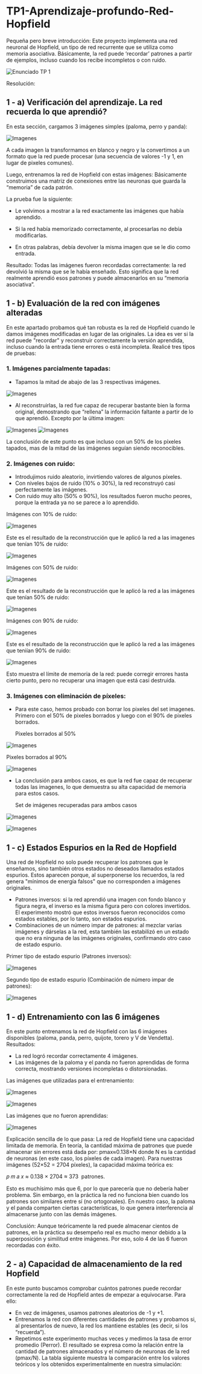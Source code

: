 # TP1-Aprendizaje-profundo-Red-Hopfield
Pequeña pero breve introducción: Este proyecto implementa una red neuronal de Hopfield, un tipo de red recurrente que se utiliza como memoria asociativa. Básicamente, la red puede ‘recordar’ patrones a partir de ejemplos, incluso cuando los recibe incompletos o con ruido.

![Enunciado TP 1](imagen_2025-09-06_014827567.png)

Resolución:
## 1 - a) Verificación del aprendizaje. La red recuerda lo que aprendió?
En esta sección, cargamos 3 imágenes simples (paloma, perro y panda):

![Imagenes](imagen_2025-09-06_023525787.png)

A cada imagen la transformamos en blanco y negro y la convertimos a un formato que la red puede procesar (una secuencia de valores -1 y 1, en lugar de pixeles comunes).

Luego, entrenamos la red de Hopfield con estas imágenes: Básicamente construimos una matriz de conexiones entre las neuronas que guarda la “memoria” de cada patrón.

La prueba fue la siguiente:

* Le volvimos a mostrar a la red exactamente las imágenes que había aprendido.
  
* Si la red había memorizado correctamente, al procesarlas no debía modificarlas.
  
* En otras palabras, debía devolver la misma imagen que se le dio como entrada.
  
Resultado: Todas las imágenes fueron recordadas correctamente: la red devolvió la misma que se le había enseñado.
Esto significa que la red realmente aprendió esos patrones y puede almacenarlos en su “memoria asociativa”.

## 1 - b) Evaluación de la red con imágenes alteradas

En este apartado probamos qué tan robusta es la red de Hopfield cuando le damos imágenes modificadas en lugar de las originales. La idea es ver si la red puede "recordar" y reconstruir correctamente la versión aprendida, incluso cuando la entrada tiene errores o está incompleta.
Realicé tres tipos de pruebas:
### 1. Imágenes parcialmente tapadas:
  * Tapamos la mitad de abajo de las 3 respectivas imágenes.

![Imagenes](imagen_2025-09-06_231030043.png)
  * Al reconstruirlas, la red fue capaz de recuperar bastante bien la forma original, demostrando que “rellena” la información faltante a partir de lo que aprendió. Excepto por la última imagen:

![Imagenes](imagen_2025-09-06_231714290.png)
![Imagenes](imagen_2025-09-06_232722530.png)

La conclusión de este punto es que incluso con un 50% de los píxeles tapados, mas de la mitad de las imágenes seguían siendo reconocibles.

### 2. Imágenes con ruido:
  * Introdujimos ruido aleatorio, invirtiendo valores de algunos píxeles.
  * Con niveles bajos de ruido (10% o 30%), la red reconstruyó casi perfectamente las imágenes.
  * Con ruido muy alto (50% o 90%), los resultados fueron mucho peores, porque la entrada ya no se parece a lo aprendido.
    
  Imágenes con 10% de ruido:
  
![Imagenes](imagenes_con_10_de_ruido.png)

  Este es el resultado de la reconstrucción que le aplicó la red a las imagenes que tenían 10% de ruido:

![Imagenes](imagenes_reconstruidas_por_la_red_con_10_de_ruido.png)

  Imágenes con 50% de ruido:

![Imagenes](imagenes_con_50_de_ruido.png)

  Este es el resultado de la reconstrucción que le aplicó la red a las imágenes que tenían 50% de ruido:

![Imagenes](imagenes_reconstruidas_por_la_red_con_50_de_ruido.png)

  Imágenes con 90% de ruido:

![Imagenes](imagenes_con_90_de_ruido.png)

  Este es el resultado de la reconstrucción que le aplicó la red a las imágenes que teniían 90% de ruido:

![Imagenes](imagenes_reconstruidas_por_la_red_con_90_de_ruido.jpg)

  Esto muestra el límite de memoria de la red: puede corregir errores hasta cierto punto, pero no recuperar una imagen que está casi destruida.

  ### 3. Imágenes con eliminación de píxeles:
  
  * Para este caso, hemos probado con borrar los pixeles del set imagenes. Primero con el 50% de pixeles borrados y luego con el 90% de pixeles borrados.

    Pixeles borrados al 50%

![Imagenes](imagenes_con_50_de_pixeles_borrados.png)

  Pixeles borrados al 90%

![Imagenes](imagenes_con_90_de_pixeles_borrados.png)

  * La conclusión para ambos casos, es que la red fue capaz de recuperar todas las imagenes, lo que demuestra su alta capacidad de memoria para estos casos.

    Set de imágenes recuperadas para ambos casos

![Imagenes](imagenes_recuperadas_con_50_de_pixeles_borrados.png)

![Imagenes](imagenes_recuperadas_con_90_de_pixeles_borrados.png)

## 1 - c) Estados Espurios en la Red de Hopfield
Una red de Hopfield no solo puede recuperar los patrones que le enseñamos, sino también otros estados no deseados llamados estados espurios. 
Estos aparecen porque, al superponerse los recuerdos, la red genera "mínimos de energía falsos" que no corresponden a imágenes originales.

* Patrones inversos: si la red aprendió una imagen con fondo blanco y figura negra, el inverso es la misma figura pero con colores invertidos. El experimento mostró que estos inversos fueron reconocidos como estados estables, por lo tanto, son estados espurios.
* Combinaciones de un número impar de patrones: al mezclar varias imágenes y dárselas a la red, esta también las estabilizó en un estado que no era ninguna de las imágenes originales, confirmando otro caso de estado espurio.

Primer tipo de estado espurio (Patrones inversos):

![Imagenes](estados_espurios_1.png)

Segundo tipo de estado espurio (Combinación de número impar de patrones):

![Imagenes](estados_espurios_2.png)

## 1 - d) Entrenamiento con las 6 imágenes
En este punto entrenamos la red de Hopfield con las 6 imágenes disponibles (paloma, panda, perro, quijote, torero y V de Vendetta).
Resultados: 
* La red logró recordar correctamente 4 imágenes.
* Las imágenes de la paloma y el panda no fueron aprendidas de forma correcta, mostrando versiones incompletas o distorsionadas.
  
Las imágenes que utilizadas para el entrenamiento:

![Imagenes](imagenes_para_entrenar_parte1.png)

![Imagenes](imagenes_para_entrenar_parte2.png)

Las imágenes que no fueron aprendidas:

![Imagenes](resultados.png)

Explicación sencilla de lo que pasa:
La red de Hopfield tiene una capacidad limitada de memoria.
En teoría, la cantidad máxima de patrones que puede almacenar sin errores está dada por:
  pmax​≈0.138×N
donde N es la cantidad de neuronas (en este caso, los píxeles de cada imagen).
Para nuestras imágenes (52×52 = 2704 píxeles), la capacidad máxima teórica es:

𝑝
𝑚
𝑎
𝑥
≈
0.138
×
2704
≈
373
 patrones.

Esto es muchísimo más que 6, por lo que parecería que no debería haber problema.
Sin embargo, en la práctica la red no funciona bien cuando los patrones son similares entre sí (no ortogonales). 
En nuestro caso, la paloma y el panda comparten ciertas características, lo que genera interferencia al almacenarse junto con las demás imágenes.

Conclusión: Aunque teóricamente la red puede almacenar cientos de patrones, en la práctica su desempeño real es mucho menor debido a la superposición y similitud entre imágenes. 
Por eso, solo 4 de las 6 fueron recordadas con éxito.

## 2 - a) Capacidad de almacenamiento de la red Hopfield

En este punto buscamos comprobar cuántos patrones puede recordar correctamente la red de Hopfield antes de empezar a equivocarse. Para ello:
* En vez de imágenes, usamos patrones aleatorios de -1 y +1.
* Entrenamos la red con diferentes cantidades de patrones y probamos si, al presentarlos de nuevo, la red los mantiene estables (es decir, si los “recuerda”).
* Repetimos este experimento muchas veces y medimos la tasa de error promedio (Perror).
El resultado se expresa como la relación entre la cantidad de patrones almacenados y el número de neuronas de la red (pmax/N).
La tabla siguiente muestra la comparación entre los valores teóricos y los obtenidos experimentalmente en nuestra simulación:

